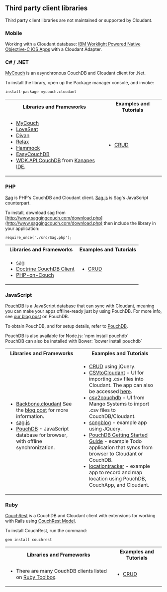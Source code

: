 ## Third party client libraries

<aside class="warning">Third party client libraries are not maintained or supported by Cloudant.</aside>

### Mobile

Working with a Cloudant database: <a href="http://www.tricedesigns.com/2014/11/17/ibm-worklight-powered-native-objective-c-ios-apps/">IBM Worklight Powered Native Objective-C iOS Apps</a> with a Cloudant Adapter.

### C# / .NET

<a href="https://github.com/danielwertheim/mycouch" target="_blank">MyCouch</a> is an asynchronous CouchDB and Cloudant client for .Net.

To install the library, open up the Package manager console, and invoke:

`install-package mycouch.cloudant`

<table>
<tr>
<th>Libraries and Frameworks</th>
<th>Examples and Tutorials</th>
</tr>
<tr>
<td><ul>
<li><a href="https://github.com/danielwertheim/mycouch" target="_blank">MyCouch</a></li>
<li><a href="https://github.com/soitgoes/LoveSeat" target="_blank">LoveSeat</a></li>
<li><a href="https://github.com/foretagsplatsen/Divan" target="_blank">Divan</a></li>
<li><a href="https://github.com/arobson/Relax" target="_blank">Relax</a></li>
<li><a href="http://code.google.com/p/relax-net/" target="_blank">Hammock</a></li>
<li><a href="https://github.com/hhariri/EasyCouchDB" target="_blank">EasyCouchDB</a></li>
<li><a href="http://code.google.com/p/skitsanoswdk/source/browse/#svn%2Ftrunk%2FWDK10%2FWDK.API.CouchDb" target="_blank">WDK.API.CouchDB</a> from <a href="http://kanapeside.com/" target="_blank">Kanapes IDE</a>.</li>
</td>
<td>
<ul><li><a href="https://github.com/cloudant/haengematte/tree/master/c%23" target="_blank">CRUD</a></li></ul>
</td>
</tr>
</table>

### PHP

[Sag](http://www.saggingcouch.com/) is PHP's CouchDB and Cloudant client. [Sag.js](https://github.com/sbisbee/sag-js) is Sag's JavaScript counterpart.

To install, download sag from [http://www.saggingcouch.com/download.php](http://www.saggingcouch.com/download.php) then include the library in your application:

`require_once('./src/Sag.php');`

<table>
<tr>
<th>Libraries and Frameworks</th>
<th>Examples and Tutorials</th>
</tr>
<tr>
<td>
<ul>
<li><a target="_blank" href="http://www.saggingcouch.com/">sag</a></li>
<li><a target="_blank" href="https://github.com/doctrine/couchdb-client">Doctrine CouchDB Client</a></li>
<li><a target="_blank" href="https://github.com/dready92/PHP-on-Couch">PHP-on-Couch</a></li>
</ul>
</td>
<td>
<ul>
<li><a href="https://github.com/cloudant/haengematte/tree/master/php">CRUD</a></li>
</ul>
</td>
</tr>
</table>

### JavaScript

<a href="http://pouchdb.com/" target="_blank">PouchDB</a> is a JavaScript database that can sync with Cloudant, meaning you can make your apps offline-ready just by using PouchDB. For more info, see [our blog post](https://cloudant.com/blog/pouchdb) on PouchDB.

To obtain PouchDB, and for setup details, refer to <a href="http://pouchdb.com/" target="_blank">PouchDB</a>.

<aside class="notice">PouchDB is also available for Node.js: `npm install pouchdb`</aside>

<aside class="notice">PouchDB can also be installed with Bower: `bower install pouchdb`</aside>

<table>
<tr>
<th>Libraries and Frameworks</th>
<th>Examples and Tutorials</th>
</tr>
<tr>
<td><ul>
<li><a href="https://github.com/cloudant-labs/backbone.cloudant" target="_blank">Backbone.cloudant</a> See the <a href="https://cloudant.com/blog/backbone-and-cloudant/" target="_blank">blog post</a> for more information.</li>
<li><a href="http://www.saggingcouch.com/jsdocs.php" target="_blank">sag.js</a></li>
<li><a href="http://pouchdb.com/" target="_blank">PouchDB</a> - JavaScript database for browser, with offline synchronization.</li>
</ul>
</td>
<td>
<ul>
<li><a href="https://github.com/cloudant/haengematte/tree/master/javascript-jquery" target="_blank">CRUD</a> using jQuery.</li>
<li><a href="https://github.com/michellephung/CSVtoCloudant" target="_blank">CSVtoCloudant</a> - UI for importing .csv files into Cloudant. The app can also be accessed <a href="https://michellephung.github.io/CSVtoCloudant/" target="_blank">here</a>.</li>
<li><a href="https://github.com/Mango-information-systems/csv2couchdb" target="_blank">csv2couchdb</a> - UI from Mango Systems to import .csv files to CouchDB/Cloudant.</li>
<li><a href="https://github.com/millayr/songblog" target="_blank">songblog</a> - example app using JQuery.</li>
<li><a href="http://pouchdb.com/getting-started.html" target="_blank">PouchDB Getting Started Guide</a> - example Todo application that syncs from browser to Cloudant or CouchDB.</li>
<li><a href="https://github.com/rajrsingh/locationtracker" target="_blank">locationtracker</a> - example app to record and map location using PouchDB, CouchApp, and Cloudant.</li>
</ul>
</td>
</tr>
</table>

### Ruby

[CouchRest](https://github.com/couchrest/couchrest) is a CouchDB and Cloudant client with extensions for working with Rails using [CouchRest Model](https://github.com/couchrest/couchrest_model).

To install CouchRest, run the command:

`gem install couchrest`

<table>
<tr>
<th>Libraries and Frameworks</th>
<th>Examples and Tutorials</th>
</tr>
<tr>
<td>
<ul>
<li>There are many CouchDB clients listed on <a href="https://www.ruby-toolbox.com/categories/couchdb_clients">Ruby Toolbox</a>.</li>
</ul>
</td>
<td>
<ul>
<li><a href="https://github.com/cloudant/haengematte/tree/master/ruby">CRUD</a></li>
</ul>
</td>
</tr>
</table>
